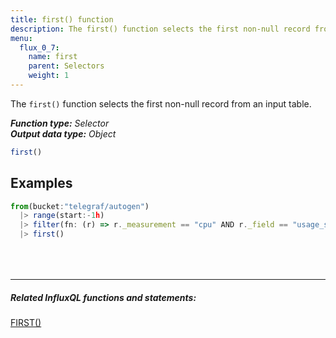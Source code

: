 ```yaml
---
title: first() function
description: The first() function selects the first non-null record from an input table.
menu:
  flux_0_7:
    name: first
    parent: Selectors
    weight: 1
---
```


The `first()` function selects the first non-null record from an input table.

_**Function type:** Selector_  
_**Output data type:** Object_

```js
first()
```

## Examples
```js
from(bucket:"telegraf/autogen")
  |> range(start:-1h)
  |> filter(fn: (r) => r._measurement == "cpu" AND r._field == "usage_system")
  |> first()
```

<hr style="margin-top:4rem"/>

##### Related InfluxQL functions and statements:
[FIRST()](/influxdb/latest/query_language/functions/#first)
